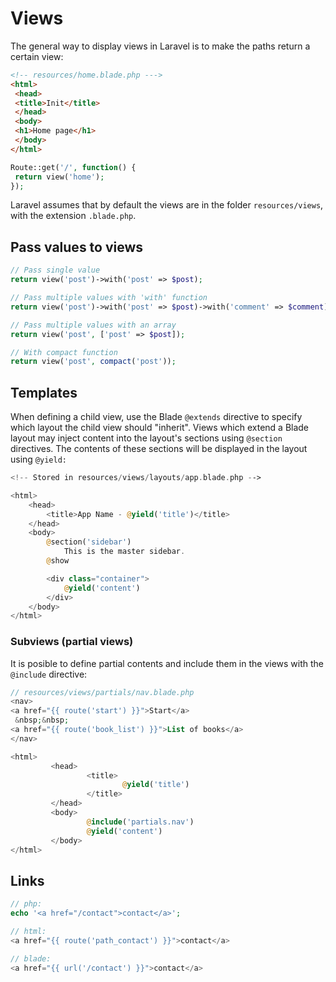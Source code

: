 # Views

The general way to display views in Laravel is to make the paths return a certain view:

```html
<!-- resources/home.blade.php --->
<html>
 <head>
 <title>Init</title>
 </head>
 <body>
 <h1>Home page</h1>
 </body>
</html>
```

```php
Route::get('/', function() {
 return view('home');
});
```

Laravel assumes that by default the views are in the folder `resources/views`, with the extension `.blade.php`.

## Pass values to views

```php
// Pass single value
return view('post')->with('post' => $post);

// Pass multiple values with 'with' function
return view('post')->with('post' => $post)->with('comment' => $comment);

// Pass multiple values with an array
return view('post', ['post' => $post]);

// With compact function
return view('post', compact('post'));
```

## Templates

When defining a child view, use the Blade `@extends` directive to specify which layout the child view should "inherit". Views which extend a Blade layout may inject content into the layout's sections using `@section` directives.  The contents of these sections will be displayed in the layout using `@yield:`

```php
<!-- Stored in resources/views/layouts/app.blade.php -->

<html>
    <head>
        <title>App Name - @yield('title')</title>
    </head>
    <body>
        @section('sidebar')
            This is the master sidebar.
        @show

        <div class="container">
            @yield('content')
        </div>
    </body>
</html>
```

### Subviews (partial views)

It is posible to define partial contents and include them in the views with the `@include` directive:

```php
// resources/views/partials/nav.blade.php
<nav>
<a href="{{ route('start') }}">Start</a>
 &nbsp;&nbsp;
<a href="{{ route('book_list') }}">List of books</a>
</nav>
```

```php
<html>
		 <head>
				 <title>
						 @yield('title')
				 </title>
		 </head>
		 <body>
				 @include('partials.nav')
				 @yield('content')
		 </body>
</html>
```

## Links

```php
// php:
echo '<a href="/contact">contact</a>';

// html:
<a href="{{ route('path_contact') }}">contact</a>

// blade:
<a href="{{ url('/contact') }}">contact</a>
```